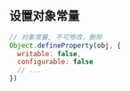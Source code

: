 
## 设置对象常量
```js
// 对象常量, 不可修改，删除
Object.defineProperty(obj, {
  writable: false,
  configurable: false
  // ...
})
```